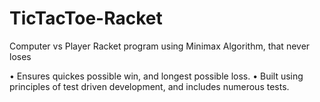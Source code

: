 # TicTacToe-Racket
Computer vs Player Racket program using Minimax Algorithm, that never loses

• Ensures quickes possible win, and longest possible loss.
• Built using principles of test driven development, and includes numerous tests.




